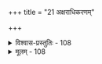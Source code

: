 +++
title = "21 अक्षराधिकरणम्"

+++

<details><summary>विश्वास-प्रस्तुतिः - 108</summary>

108. प्रख्याताकाशपूर्वस्वविकृतिवहनादक्षराख्यं प्रधानं  
तस्याप्याकाशतोक्तौ धृतनिखिलजगत् क्षेत्रितत्त्वन्तु तत्स्यात्।  
मैवन्द्रष्टृत्वपूर्वैरनितरनियतैश्शासनायत्तधृत्या  
किञ्च द्रष्ट्रन्तरस्य व्युदसनमिह तत्तुल्यतद्द्रष्ट्रपोहः॥
</details>

<details><summary>मूलम् - 108</summary>

108. प्रख्याताकाशपूर्वस्वविकृतिवहनादक्षराख्यं प्रधानं  
तस्याप्याकाशतोक्तौ धृतनिखिलजगत् क्षेत्रितत्त्वन्तु तत्स्यात्।  
मैवन्द्रष्टृत्वपूर्वैरनितरनियतैश्शासनायत्तधृत्या  
किञ्च द्रष्ट्रन्तरस्य व्युदसनमिह तत्तुल्यतद्द्रष्ट्रपोहः॥
</details>